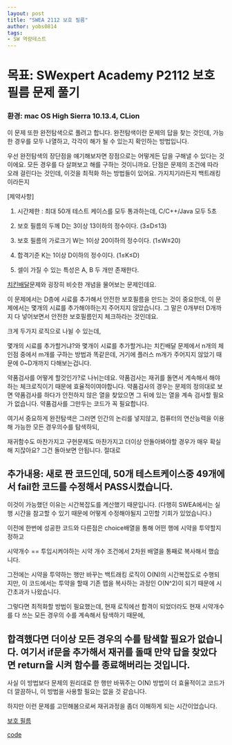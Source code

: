```yaml
---
layout: post
title: "SWEA 2112 보호 필름"
author: yobs0814
tags:
- SW 역량테스트
---
```


# 목표: SWexpert Academy P2112 보호 필름 문제 풀기
### 환경: mac OS High Sierra 10.13.4, CLion

이 문제 또한 완전탐색으로 풀려고 합니다.
완전탐색이란 문제의 답을 찾는 것인데, 가능한 경우를 모두 나열하고, 각각이 해가 될 수 있는지 확인하는 방법입니다.

우선 완전탐색의 장단점을 얘기해보자면
장점으로는 어떻게든 답을 구해낼 수 있다는 것이에요. 모든 경우를 다 살펴보고 해를 구하는 것이니까요.
단점은 문제의 조건에 따라 오래 걸린다는 것인데, 이것을 최적화 하는 방법들이 있어요. 가지치기라든지 백트래킹이라든지

[제약사항]

1. 시간제한 : 최대 50개 테스트 케이스를 모두 통과하는데, C/C++/Java 모두 5초

2. 보호 필름의 두께 D는 3이상 13이하의 정수이다. (3≤D≤13)

3. 보호 필름의 가로크기 W는 1이상 20이하의 정수이다. (1≤W≤20)

4. 합격기준 K는 1이상 D이하의 정수이다. (1≤K≤D)

5. 셀이 가질 수 있는 특성은 A, B 두 개만 존재한다.

[치킨배달](https://www.acmicpc.net/problem/15686)문제와 굉장히 비슷한 개념을 물어보는 문제인데요.

이 문제에서는 D층에 시료를 추가해서 안전한 보호필름을 만드는 것이 중요한데,
이 문제에서는 몇개의 시료를 추가해야하는지 주어지지 않았습니다. 그 말은 0개부터 D개까지 다 넣어보면서 안전한 보호필름인지 체크하라는 것인데요.

크게 두가지 로직으로 나뉠 수 있는데,

몇개의 시료를 추가할거냐?와 몇개이 시료를 추가할거냐는 치킨배달 문제에서 n개의 체인점 중에서 m개를 구하는 방법과 똑같은데, 거기에 플러스 m개가 주어지지 않았기 때문에 0~D개까지 다해보는겁니다.


약품검사를 어떻게 할것인가?로 나뉘는데요.  약품검사는 재귀를 돌면서 계속해서 해야하는 체크로직이기 때문에 효율적이여야합니다.
약품검사의 경우는 문제의 정의대로 보면 약품검사를 하다가 안전하지 않은 열을 찾았으면
그 뒤에 있는 열을 계속 검사할 필요가 없습니다. 약품검사를 그만두는 코드가 꼭 필요합니다.


여기서 중요하게 완전탐색은 그러면 인간의 논리를 넣지않고, 컴퓨터의 연산능력을 이용해 가능한 모든 경우의수를 탐색하되,

재귀함수도 마찬가지고 구현문제도 마찬가지고 더이상 안돌아봐야할 경우가 매우 확실해 지잖아요? 그건 돌아보면 안됩니다. 절대로 

## 추가내용: 새로 짠 코드인데, 50개 테스트케이스중 49개에서 fail한 코드를 수정해서 PASS시켰습니다.

이것이 가능했던 이유는 시간복잡도를 계산했기 때문입니다. (다행히 SWEA에서는 실행 시간을 참고할 수 있기 때문에 어떻게 수정해야될지 고민할 기회가 있었습니다.)

이전에 한번에 성공한 코드와 다른점은 choice배열을 통해 어떤 행에 시약을 투약할지 정하고

시약개수 == 투입시켜야하는 시약 개수 조건에서 2차원 배열을 통째로 복사해서 했습니다.

그전에는 시약을 투약하는 행만 바꾸는 백트래킹 로직이 O(N)의 시간복잡도로 수행되지만, 이 코드에서는 투약을 할때 기존 맵을 복사하는 과정인 O(N^2)이 되기 때문에 시간초과가 나왔습니다.

그렇다면 최적화할 방법이 필요했는데, 현재 로직에선 합격이 되었더라도 현재 시약개수를 다 쓰는 모든 경우의 수를 계속해서 탐색하기 때문에,

## 합격했다면 더이상 모든 경우의 수를 탐색할 필요가 없습니다. 여기서 if문을 추가해서 재귀를 돌때 만약 답을 찾았다면 return을 시켜 함수를 종료해버리는 것입니다.

사실 이 방법보다 문제의 원리대로 한 행만 바꿔주는 O(N) 방법이 더 효율적이고 코드가 더 깔끔하니, 이 방법을 사용할 필요는 없을 것 같습니다.

하지만 이런 문제를 고민해봄으로써 재귀과정을 좀더 이해하게 되는 시간이었습니다.


[보호 필름](https://www.swexpertacademy.com/main/code/problem/problemDetail.do?contestProbId=AV5V1SYKAaUDFAWu&categoryId=AV5V1SYKAaUDFAWu&categoryType=CODE)

[code](https://github.com/yobs0814/problemSolving/blob/master/SWExpert/P2112_3/main.cpp)
